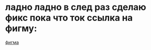 # ладно ладно в след раз сделаю фикс пока что ток ссылка на фигму:

[фигма](https://www.figma.com/design/HV0NT8rn5xhLL4H4AVSHPc/Figma-basics?node-id=1669-162202&node-type=canvas&t=IIFmybPNWPf54mXm-0)
